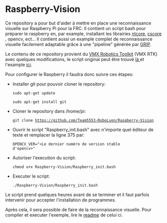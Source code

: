 # Raspberry-Vision
Ce repository a pour but d'aider à mettre en place une reconnaissance visuelle sur Raspberry Pi pour la FRC.
Il contient un script bash pour préparer le raspberry en, par example, installant les librairies
<a href="https://wpilib.screenstepslive.com/s/currentCS/m/75361/l/843361-what-is-networktables">ntcore</a>,
<a href="https://wpilib.screenstepslive.com/s/currentCS/m/vision/l/682778-read-and-process-video-cameraserver-class">cscore</a>
, opencv, ect... Il contient aussi un example complet de reconnaissance visuelle facilement adaptable grâce à une "pipeline" générée par <a href="https://wpilib.screenstepslive.com/s/4485/m/24194/l/463566-introduction-to-grip"> GRIP</a>.

Le contenu de ce repository provient du <a href="https://pdocs.kauailabs.com/vmx-rtk/">VMX Robotics Toolkit</a> (VMX RTK) avec quelques modifications, le script original peut être trouvé <a href="https://gist.github.com/kauailabs/53e7ff136e6e7d3f883f77576d70fbcd"> là </a> et l'example <a href="https://github.com/kauailabs/vmx-rtk-examples"> ici</a>.

Pour configurer le Raspberry il faudra donc suivre ces étapes:


- Installer git pour pouvoir cloner le repository:

    <code>sudo apt-get update</code>

    <code>sudo apt-get install git</code>


- Cloner le repository dans /home/pi:

    <code>git clone https://github.com/Team5553-RoboLyon/Raspberry-Vision</code>
    
    
- Ouvrir le script "Raspberry_init.bash" avec n'importe quel éditeur de texte et remplacer la ligne 375 par:

    <code>OPENCV_VER="<Le dernier numéro de version stable d'opencv>"</code>
    
    
- Autoriser l'execution du script:

    <code>chmod u+x Raspberry-Vision/Raspberry_init.bash</code>
    
    
- Executer le script:

    <code>./Raspberry-Vision/Raspberry_init.bash</code>
    
Le script prend quelques heures avant de se terminer et il faut parfois intervenir pour accepter l'installation de programmes.

Après cela, il sera possible de faire de la reconnaissance visuelle. Pour compiler et executer l'exemple, lire le <a href="Vision_example/README.md">readme</a> de celui ci.

